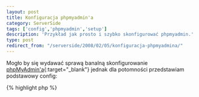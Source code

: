 ```yaml
---
layout: post
title: Konfiguracja phpmyadmin'a
category: ServerSide
tags: ['config','phpmyadmin','setup']
description: 'Przykład jak prosto i szybko skonfigurować phpmyadmin.'
type: post
redirect_from: "/serverside/2008/02/05/konfiguracja-phpmyadmina/"
---
```

Mogło by się wydawać sprawą banalną skonfigurowanie [phpMyAdmin'a](http://www.phpmyadmin.net/home_page/index.php){:target="_blank"} jednak dla potomności przedstawiam podstawowy config:

{% highlight php %}
<?php
$cfg['blowfish_secret'] = 'super_tajny_hash';
$cfg['Servers'][1]['auth_type'] = 'cookie';
$cfg['Servers'][1]['host'] = 'localhost';
$cfg['Servers'][1]['connect_type'] = 'tcp';
$cfg['Servers'][1]['compress'] = true;
$cfg['Servers'][1]['extension'] = 'mysql';
$cfg['UploadDir'] = '';
$cfg['SaveDir'] = '';
$cfg['Servers'][1]['SignonURL']='http://example.com/twoj_katalog_do_mpa';
$cfg['PmaAbsoluteUri']='http://example.com/twoj_katalog_do_mpa';
{% endhighlight %}

Jest to zawartość pliku config.inc.php w naszym katalogu z phpMyAdmin’em.
